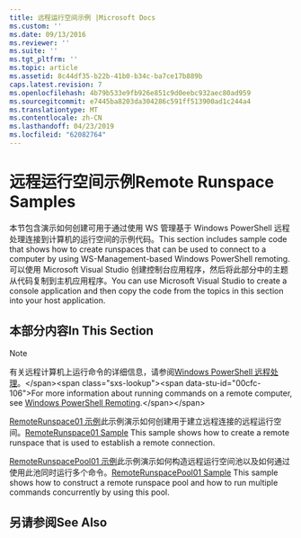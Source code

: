 ```yaml
---
title: 远程运行空间示例 |Microsoft Docs
ms.custom: ''
ms.date: 09/13/2016
ms.reviewer: ''
ms.suite: ''
ms.tgt_pltfrm: ''
ms.topic: article
ms.assetid: 8c44df35-b22b-41b0-b34c-ba7ce17b889b
caps.latest.revision: 7
ms.openlocfilehash: 4b79b533e9fb926e851c9d0eebc932aec80ad959
ms.sourcegitcommit: e7445ba8203da304286c591ff513900ad1c244a4
ms.translationtype: MT
ms.contentlocale: zh-CN
ms.lasthandoff: 04/23/2019
ms.locfileid: "62082764"
---
```

# <a name="remote-runspace-samples"></a><span data-ttu-id="00cfc-102">远程运行空间示例</span><span class="sxs-lookup"><span data-stu-id="00cfc-102">Remote Runspace Samples</span></span>

<span data-ttu-id="00cfc-103">本节包含演示如何创建可用于通过使用 WS 管理基于 Windows PowerShell 远程处理连接到计算机的运行空间的示例代码。</span><span class="sxs-lookup"><span data-stu-id="00cfc-103">This section includes sample code that shows how to create runspaces that can be used to connect to a computer by using WS-Management-based Windows PowerShell remoting.</span></span> <span data-ttu-id="00cfc-104">可以使用 Microsoft Visual Studio 创建控制台应用程序，然后将此部分中的主题从代码复制到主机应用程序。</span><span class="sxs-lookup"><span data-stu-id="00cfc-104">You can use Microsoft Visual Studio to create a console application and then copy the code from the topics in this section into your host application.</span></span>

## <a name="in-this-section"></a><span data-ttu-id="00cfc-105">本部分内容</span><span class="sxs-lookup"><span data-stu-id="00cfc-105">In This Section</span></span>

> [!NOTE]
> <span data-ttu-id="00cfc-106">有关远程计算机上运行命令的详细信息，请参阅[Windows PowerShell 远程处理](https://msdn.microsoft.com/en-us/library/ee706563(v=vs.85).aspx)。</span><span class="sxs-lookup"><span data-stu-id="00cfc-106">For more information about running commands on a remote computer, see [Windows PowerShell Remoting](https://msdn.microsoft.com/en-us/library/ee706563(v=vs.85).aspx).</span></span>

 <span data-ttu-id="00cfc-107">[RemoteRunspace01 示例](./remoterunspace01-sample.md)此示例演示如何创建用于建立远程连接的远程运行空间。</span><span class="sxs-lookup"><span data-stu-id="00cfc-107">[RemoteRunspace01 Sample](./remoterunspace01-sample.md) This sample shows how to create a remote runspace that is used to establish a remote connection.</span></span>

 <span data-ttu-id="00cfc-108">[RemoteRunspacePool01 示例](./remoterunspacepool01-sample.md)此示例演示如何构造远程运行空间池以及如何通过使用此池同时运行多个命令。</span><span class="sxs-lookup"><span data-stu-id="00cfc-108">[RemoteRunspacePool01 Sample](./remoterunspacepool01-sample.md) This sample shows how to construct a remote runspace pool and how to run multiple commands concurrently by using this pool.</span></span>

## <a name="see-also"></a><span data-ttu-id="00cfc-109">另请参阅</span><span class="sxs-lookup"><span data-stu-id="00cfc-109">See Also</span></span>
